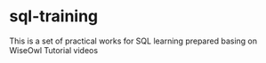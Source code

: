 # sql-training
This is a set of practical works for SQL learning prepared basing on WiseOwl Tutorial videos
